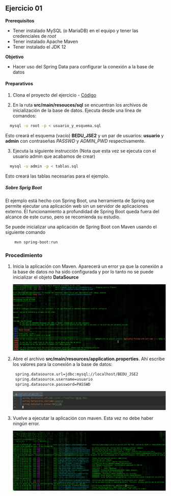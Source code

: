 ## Ejercicio 01

**Prerequisitos**

* Tener instalado MySQL (o MariaDB) en el equipo y tener las credenciales de _root_
* Tener instalado Apache Maven
* Tener instalado el JDK 12

**Objetivo** 

- Hacer uso del Spring Data para configurar la conexión a la base de datos

#### Preparativos
1. Clona el proyecto del ejercicio - [Código](codigo)

2. En la ruta **src/main/resouces/sql** se encuentran los archivos de inicialización de la base de datos. Ejecuta desde una línea de comandos:

```bash
  mysql -u root -p < usuario_y_esquema.sql
```
Esto creará el esquema (vacío) **BEDU_JSE2** y un par de usuarios: **usuario** y **admin** con contraseñas _PASSWD_ y _ADMIN_PWD_ respectivamente.

3. Ejecuta la siguiente instrucción (Nota que esta vez se ejecuta con el usuario admin que acabamos de crear)

```bash
  mysql -u admin -p < tablas.sql
```
Esto creará las tablas necesarias para el ejemplo.


##### Sobre Sprig Boot 

El ejemplo está hecho con Spring Boot, una herramienta de Spring que permite ejecutar una aplicación web sin un servidor de aplicaciones externo. El funcionamiento a profundidad de Spring Boot queda fuera del alcance de este curso, pero se recomienda su estudio. 

Se puede inicializar una aplicación de Spring Boot con Maven usando el siguiente comando

```bash
    mvn spring-boot:run
```
    
### Procedimiento

1. Inicia la aplicación con Maven. Aparecerá un error ya que la conexión a la base de datos no ha sido configurada y por lo tanto no se puede inicializar el objeto **DataSource**

   ![Error DB](img/figura01.png)

2. Abre el archivo **src/main/resources/application.properties**. Ahí escribe los valores para la conexión a la base de datos:

		spring.datasource.url=jdbc:mysql://localhost/BEDU_JSE2
		spring.datasource.username=usuario
		spring.datasource.password=PASSWD

   ![Configuración DB](img/figura02.png)

3. Vuelve a ejecutar la aplicación con maven. Esta vez no debe haber ningún error.

   ![Conexión DB](img/figura03.png)

